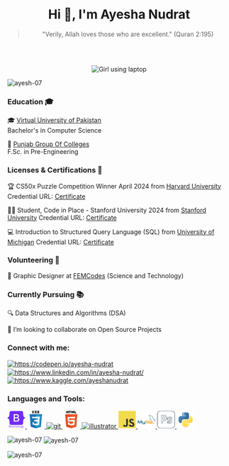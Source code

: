 <h1 align="center">Hi 👋, I'm Ayesha Nudrat</h1>
 
 <section class="section">
  
  <blockquote align="center" >
         "Verily, Allah loves those who are excellent." (Quran 2:195) 
  </blockquote>
  <br>
  <br>
 
   <p align="center">
        <img src="https://miro.medium.com/v2/resize:fit:640/format:webp/1*vBi4Ycgdn5t3lu2SvQXuog.gif" width="500" alt="Girl using laptop">
   </p>
    </section>



<p align="left"> <img src="https://komarev.com/ghpvc/?username=ayesh-07&label=Profile%20views&color=0e75b6&style=flat" alt="ayesh-07" /> </p>

<h3>Education 🎓</h3>
<p>🎓 <a href="https://www.linkedin.com/school/virtual-university-of-pakistan/">Virtual University of Pakistan</a><br>
Bachelor's in Computer Science</p>
<p>🏫 <a href="https://www.linkedin.com/school/pgcworld/">Punjab Group Of Colleges</a><br>
F.Sc. in Pre-Engineering</p>

<h3>Licenses & Certifications 🏅</h3>
<p>🏆 CS50x Puzzle Competition Winner April 2024 from <a href="https://www.linkedin.com/school/harvard-university/">Harvard University</a> Credential URL: <a href="https://certificates.cs50.io/f5b6cd28-e08d-4809-bcc0-f556a3140b36.pdf?size=letter">Certificate</a></p>
<p>👨‍🎓 Student, Code in Place - Stanford University 2024 from <a href="https://www.linkedin.com/company/stanford-university-code-in-place/">Stanford University</a> Credential URL: <a href="https://codeinplace.stanford.edu/cip4/certificate/z6ya7l">Certificate</a></p>
<p>💻 Introduction to Structured Query Language (SQL) from <a href="https://www.linkedin.com/school/university-of-michigan/">University of Michigan</a> Credential URL: <a href="https://www.coursera.org/account/accomplishments/records/VE9K249MSRRX">Certificate</a></p>

<h3>Volunteering 🤝</h3>
<p>🎨 Graphic Designer at <a href="https://www.linkedin.com/company/femcodesofficial/">FEMCodes</a> (Science and Technology)</p>

<h3>Currently Pursuing 📚</h3>
<p>🔍 Data Structures and Algorithms (DSA)</p>
<p>👯 I’m looking to collaborate on Open Source Projects</p>


<h3 align="left">Connect with me:</h3>
<p align="left">
<a href="https://codepen.io/https://codepen.io/ayesha-nudrat" target="blank"><img align="center" src="https://raw.githubusercontent.com/rahuldkjain/github-profile-readme-generator/master/src/images/icons/Social/codepen.svg" alt="https://codepen.io/ayesha-nudrat" height="30" width="40" /></a>
<a href="https://linkedin.com/in/https://www.linkedin.com/in/ayesha-nudrat/" target="blank"><img align="center" src="https://raw.githubusercontent.com/rahuldkjain/github-profile-readme-generator/master/src/images/icons/Social/linked-in-alt.svg" alt="https://www.linkedin.com/in/ayesha-nudrat/" height="30" width="40" /></a>
<a href="https://kaggle.com/https://www.kaggle.com/ayeshanudrat" target="blank"><img align="center" src="https://raw.githubusercontent.com/rahuldkjain/github-profile-readme-generator/master/src/images/icons/Social/kaggle.svg" alt="https://www.kaggle.com/ayeshanudrat" height="30" width="40" /></a>
</p>

<h3 align="left">Languages and Tools:</h3>
<p align="left"> <a href="https://getbootstrap.com" target="_blank" rel="noreferrer"> <img src="https://raw.githubusercontent.com/devicons/devicon/master/icons/bootstrap/bootstrap-plain-wordmark.svg" alt="bootstrap" width="40" height="40"/> </a> <a href="https://www.w3schools.com/css/" target="_blank" rel="noreferrer"> <img src="https://raw.githubusercontent.com/devicons/devicon/master/icons/css3/css3-original-wordmark.svg" alt="css3" width="40" height="40"/> </a> <a href="https://git-scm.com/" target="_blank" rel="noreferrer"> <img src="https://www.vectorlogo.zone/logos/git-scm/git-scm-icon.svg" alt="git" width="40" height="40"/> </a> <a href="https://www.w3.org/html/" target="_blank" rel="noreferrer"> <img src="https://raw.githubusercontent.com/devicons/devicon/master/icons/html5/html5-original-wordmark.svg" alt="html5" width="40" height="40"/> </a> <a href="https://www.adobe.com/in/products/illustrator.html" target="_blank" rel="noreferrer"> <img src="https://www.vectorlogo.zone/logos/adobe_illustrator/adobe_illustrator-icon.svg" alt="illustrator" width="40" height="40"/> </a> <a href="https://developer.mozilla.org/en-US/docs/Web/JavaScript" target="_blank" rel="noreferrer"> <img src="https://raw.githubusercontent.com/devicons/devicon/master/icons/javascript/javascript-original.svg" alt="javascript" width="40" height="40"/> </a> <a href="https://www.mysql.com/" target="_blank" rel="noreferrer"> <img src="https://raw.githubusercontent.com/devicons/devicon/master/icons/mysql/mysql-original-wordmark.svg" alt="mysql" width="40" height="40"/> </a> <a href="https://www.photoshop.com/en" target="_blank" rel="noreferrer"> <img src="https://raw.githubusercontent.com/devicons/devicon/master/icons/photoshop/photoshop-line.svg" alt="photoshop" width="40" height="40"/> </a> <a href="https://www.python.org" target="_blank" rel="noreferrer"> <img src="https://raw.githubusercontent.com/devicons/devicon/master/icons/python/python-original.svg" alt="python" width="40" height="40"/> </a> </p>

<p><img align="left" src="https://github-readme-stats.vercel.app/api/top-langs?username=ayesh-07&show_icons=true&locale=en&layout=compact" alt="ayesh-07" /></p>

<p>&nbsp;<img align="center" src="https://github-readme-stats.vercel.app/api?username=ayesh-07&show_icons=true&locale=en" alt="ayesh-07" /></p>

<p><img align="center" src="https://github-readme-streak-stats.herokuapp.com/?user=ayesh-07&" alt="ayesh-07" /></p>

